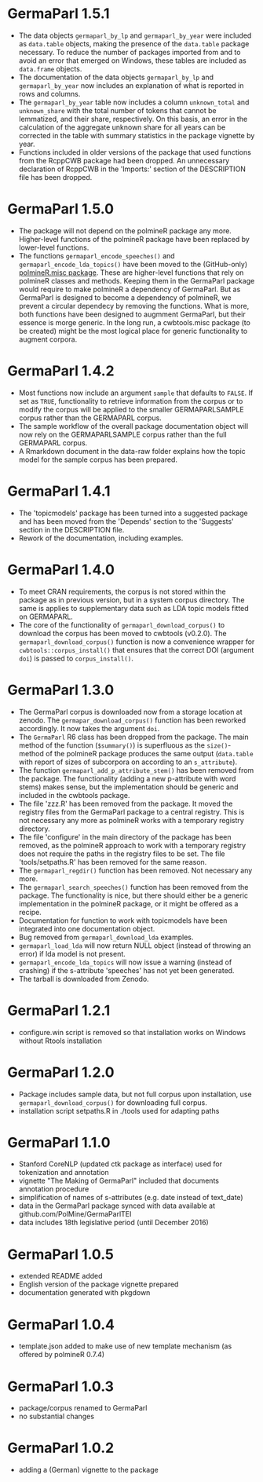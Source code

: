 # GermaParl 1.5.1

- The data objects `germaparl_by_lp` and `germaparl_by_year` were included as `data.table` objects, making the presence of the `data.table` package necessary. To reduce the number of packages imported from and to avoid an error that emerged on Windows, these tables are included as `data.frame` objects.
- The documentation of the data objects `germaparl_by_lp` and `germaparl_by_year` now includes an explanation of what is reported in rows and columns.
- The `germaparl_by_year` table now includes a column `unknown_total` and `unknown_share` with the total number of tokens that cannot be lemmatized, and their share, respectively. On this basis, an error in the calculation of the aggregate unknown share for all years can be corrected in the table with summary statistics in the package vignette by year.
- Functions included in older versions of the package that used functions from the RcppCWB package had been dropped. An unnecessary declaration of RcppCWB in the 'Imports:' section of the DESCRIPTION file has been dropped. 


# GermaParl 1.5.0

- The package will not depend on the polmineR package any more. Higher-level functions of the polmineR package have been replaced by lower-level functions.
- The functions `germaparl_encode_speeches()` and `germaparl_encode_lda_topics()` have been moved to the (GitHub-only) [polmineR.misc package](https://github.com/PolMine/polmineR.misc). These are higher-level functions that rely on polmineR classes and methods. Keeping them in the GermaParl package would require to make polmineR a dependency of GermaParl. But as GermaParl is designed to become a dependency of polmineR, we prevent a circular dependecy by removing the functions. What is more, both functions have been designed to augmment GermaParl, but their essence is morge generic. In the long run, a cwbtools.misc package (to be created) might be the most logical place for generic functionality to augment corpora.



# GermaParl 1.4.2

- Most functions now include an argument `sample` that defaults to `FALSE`. If set as
  `TRUE`, functionality to retrieve information from the corpus or to modify the corpus
  will be applied to the smaller GERMAPARLSAMPLE corpus rather than the GERMAPARL corpus.
- The sample workflow of the overall package documentation object will now rely on the
  GERMAPARLSAMPLE corpus rather than the full GERMAPARL corpus.
- A Rmarkdown document in the data-raw folder explains how the topic model for the sample
  corpus has been prepared.
  

# GermaParl 1.4.1

- The 'topicmodels' package has been turned into a suggested package and has been
  moved from the 'Depends' section to the 'Suggests' section in the DESCRIPTION 
  file.
- Rework of the documentation, including examples.

# GermaParl 1.4.0

- To meet CRAN requirements, the corpus is not stored within the package as in 
  previous version, but in a system corpus directory. The same is applies to
  supplementary data such as LDA topic models fitted on GERMAPARL.
- The core of the functionality of `germaparl_download_corpus()` to download the 
  corpus has been moved to cwbtools (v0.2.0). The `germaparl_download_corpus()` 
  function is now a convenience wrapper for `cwbtools::corpus_install()` that 
  ensures that the correct DOI (argument `doi`) is passed to `corpus_install()`.


# GermaParl 1.3.0

- The GermaParl corpus is downloaded now from a storage location at zenodo. The 
  `germapar_download_corpus()` function has been reworked accordingly. It now
  takes the argument `doi`.
- The `GermaParl` R6 class has been dropped from the package. The main method of
  the function (`$summary()`) is superfluous as the `size()`-method of the polmineR
  package produces the same output (`data.table` with report of sizes of subcorpora
  on according to an `s_attribute`).
- The function `germaparl_add_p_attribute_stem()` has been removed from the package.
  The functionality (adding a new p-attribute with word stems) makes sense, but the
  implementation should be generic and included in the cwbtools package.
- The file 'zzz.R' has been removed from the package. It moved the registry files 
  from the GermaParl package to a central registry. This is not necessary any more
  as polmineR works with a temporary registry directory.
- The file 'configure' in the main directory of the package has been removed, as the 
  polmineR approach to work with a temporary registry does not require the paths 
  in the registry files to be set. The file 'tools/setpaths.R' has been removed
  for the same reason.
- The `germaparl_regdir()` function has been removed. Not necessary any more.
- The `germaparl_search_speeches()` function has been removed from the package. The
  functionality is nice, but there should either be a generic implementation in the
  polmineR package, or it might be offered as a recipe.
- Documentation for function to work with topicmodels have been integrated into one 
  documentation object.
- Bug removed from `germaparl_download_lda` examples.
- `germaparl_load_lda` will now return NULL object (instead of throwing an error) if
  lda model is not present.
- `germaparl_encode_lda_topics` will now issue a warning (instead of crashing) if the
  s-attribute 'speeches' has not yet been generated.
- The tarball is downloaded from Zenodo.

# GermaParl 1.2.1

- configure.win script is removed so that installation works on Windows without Rtools installation

# GermaParl 1.2.0

- Package includes sample data, but not full corpus upon installation, use `germaparl_download_corpus()` for downloading full corpus.
- installation script setpaths.R in ./tools used for adapting paths

# GermaParl 1.1.0

- Stanford CoreNLP (updated ctk package as interface) used for tokenization and annotation
- vignette "The Making of GermaParl" included that documents annotation procedure
- simplification of names of s-attributes (e.g. date instead of text_date)
- data in the GermaParl package synced with data available at github.com/PolMine/GermaParlTEI
- data includes 18th legislative period (until December 2016)


# GermaParl 1.0.5

- extended README added
- English version of the package vignette prepared
- documentation generated with pkgdown


# GermaParl 1.0.4

- template.json added to make use of new template mechanism (as offered by polmineR 0.7.4)


# GermaParl 1.0.3

- package/corpus renamed to GermaParl
- no substantial changes


# GermaParl 1.0.2

- adding a (German) vignette to the package

